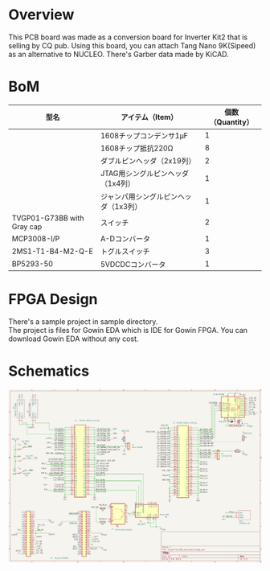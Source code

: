 # Overview
 This PCB board was made as a conversion board for Inverter Kit2 that is selling by CQ pub.
 Using this board, you can attach Tang Nano 9K(Sipeed) as an alternative to NUCLEO.
 There's Garber data made by KiCAD.



# BoM
型名 | アイテム（Item）|個数（Quantity）
---|---|---
　| 1608チップコンデンサ1μF | 1
　| 1608チップ抵抗220Ω | 8
　| ダブルピンヘッダ（2x19列） | 2
　| JTAG用シングルピンヘッダ（1x4列） | 1
　| ジャンパ用シングルピンヘッダ（1x3列） | 1
TVGP01-G73BB with Gray cap | スイッチ | 2 
MCP3008-I/P | A-Dコンバータ | 1
2MS1-T1-B4-M2-Q-E | トグルスイッチ | 3
BP5293-50 | 5VDCDCコンバータ | 1

# FPGA Design
There's a sample project in sample directory.  
The project is files for Gowin EDA which is IDE for Gowin FPGA.
You can download Gowin EDA without any cost.


# Schematics

![](tang25.png)
